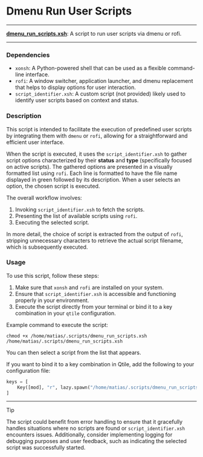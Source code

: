 # Dmenu Run User Scripts

---

**[dmenu_run_scripts.xsh](/dmenu_run_scripts.xsh)**: A script to run user scripts via dmenu or rofi.

---

### Dependencies

- `xonsh`: A Python-powered shell that can be used as a flexible command-line interface.
- `rofi`: A window switcher, application launcher, and dmenu replacement that helps to display options for user interaction.
- `script_identifier.xsh`: A custom script (not provided) likely used to identify user scripts based on context and status.

### Description

This script is intended to facilitate the execution of predefined user scripts by integrating them with `dmenu` or `rofi`, allowing for a straightforward and efficient user interface. 

When the script is executed, it uses the `script_identifier.xsh` to gather script options characterized by their **status** and **type** (specifically focused on active scripts). The gathered options are presented in a visually formatted list using `rofi`. Each line is formatted to have the file name displayed in green followed by its description. When a user selects an option, the chosen script is executed.

The overall workflow involves:
1. Invoking `script_identifier.xsh` to fetch the scripts.
2. Presenting the list of available scripts using `rofi`.
3. Executing the selected script.

In more detail, the choice of script is extracted from the output of `rofi`, stripping unnecessary characters to retrieve the actual script filename, which is subsequently executed.

### Usage

To use this script, follow these steps:

1. Make sure that `xonsh` and `rofi` are installed on your system.
2. Ensure that `script_identifier.xsh` is accessible and functioning properly in your environment.
3. Execute the script directly from your terminal or bind it to a key combination in your `qtile` configuration.

Example command to execute the script:
```
chmod +x /home/matias/.scripts/dmenu_run_scripts.xsh
/home/matias/.scripts/dmenu_run_scripts.xsh
```
You can then select a script from the list that appears.

If you want to bind it to a key combination in Qtile, add the following to your configuration file:
```python
keys = [
    Key([mod], "r", lazy.spawn("/home/matias/.scripts/dmenu_run_scripts.xsh")),
]
```

---

> [!TIP] 
The script could benefit from error handling to ensure that it gracefully handles situations where no scripts are found or `script_identifier.xsh` encounters issues. Additionally, consider implementing logging for debugging purposes and user feedback, such as indicating the selected script was successfully started.
